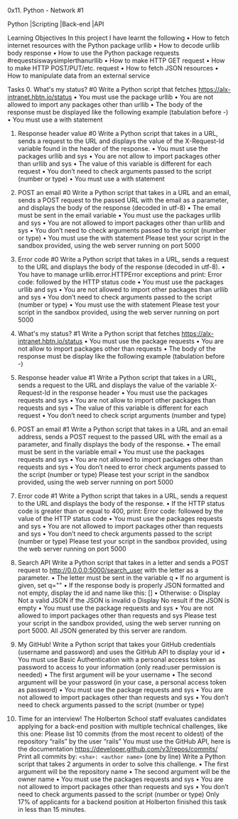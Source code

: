 0x11. Python - Network #1


Python                 |Scripting                               |Back-end                               |API



Learning Objectives
In this project I have learnt the following
•	How to fetch internet resources with the Python package urllib
•	How to decode urllib body response
•	How to use the Python package requests #requestsiswaysimplerthanurllib
•	How to make HTTP GET request
•	How to make HTTP POST/PUT/etc. request
•	How to fetch JSON resources
•	How to manipulate data from an external service

Tasks
0. What's my status? #0
Write a Python script that fetches https://alx-intranet.hbtn.io/status
•	You must use the package urllib
•	You are not allowed to import any packages other than urllib
•	The body of the response must be displayed like the following example (tabulation before -)
•	You must use a with statement

1. Response header value #0
Write a Python script that takes in a URL, sends a request to the URL and displays the value of the X-Request-Id variable found in the header of the response.
•	You must use the packages urllib and sys
•	You are not allow to import packages other than urllib and sys
•	The value of this variable is different for each request
•	You don’t need to check arguments passed to the script (number or type)
•	You must use a with statement

2. POST an email #0
Write a Python script that takes in a URL and an email, sends a POST request to the passed URL with the email as a parameter, and displays the body of the response (decoded in utf-8)
•	The email must be sent in the email variable
•	You must use the packages urllib and sys
•	You are not allowed to import packages other than urllib and sys
•	You don’t need to check arguments passed to the script (number or type)
•	You must use the with statement
Please test your script in the sandbox provided, using the web server running on port 5000


3. Error code #0
Write a Python script that takes in a URL, sends a request to the URL and displays the body of the response (decoded in utf-8).
•	You have to manage urllib.error.HTTPError exceptions and print: Error code: followed by the HTTP status code
•	You must use the packages urllib and sys
•	You are not allowed to import other packages than urllib and sys
•	You don’t need to check arguments passed to the script (number or type)
•	You must use the with statement
Please test your script in the sandbox provided, using the web server running on port 5000



4. What's my status? #1
Write a Python script that fetches https://alx-intranet.hbtn.io/status
•	You must use the package requests
•	You are not allow to import packages other than requests
•	The body of the response must be display like the following example (tabulation before -)


5. Response header value #1
Write a Python script that takes in a URL, sends a request to the URL and displays the value of the variable X-Request-Id in the response header
•	You must use the packages requests and sys
•	You are not allow to import other packages than requests and sys
•	The value of this variable is different for each request
•	You don’t need to check script arguments (number and type)


6. POST an email #1
Write a Python script that takes in a URL and an email address, sends a POST request to the passed URL with the email as a parameter, and finally displays the body of the response.
•	The email must be sent in the variable email
•	You must use the packages requests and sys
•	You are not allowed to import packages other than requests and sys
•	You don’t need to error check arguments passed to the script (number or type)
Please test your script in the sandbox provided, using the web server running on port 5000


7. Error code #1
Write a Python script that takes in a URL, sends a request to the URL and displays the body of the response.
•	If the HTTP status code is greater than or equal to 400, print: Error code: followed by the value of the HTTP status code
•	You must use the packages requests and sys
•	You are not allowed to import packages other than requests and sys
•	You don’t need to check arguments passed to the script (number or type)
Please test your script in the sandbox provided, using the web server running on port 5000



8. Search API
Write a Python script that takes in a letter and sends a POST request to http://0.0.0.0:5000/search_user with the letter as a parameter.
•	The letter must be sent in the variable q
•	If no argument is given, set q=""
•	If the response body is properly JSON formatted and not empty, display the id and name like this: [<id>] <name>
•	Otherwise:
o	Display Not a valid JSON if the JSON is invalid
o	Display No result if the JSON is empty
•	You must use the package requests and sys
•	You are not allowed to import packages other than requests and sys
Please test your script in the sandbox provided, using the web server running on port 5000. All JSON generated by this server are random.



9. My GitHub!
Write a Python script that takes your GitHub credentials (username and password) and uses the GitHub API to display your id
•	You must use Basic Authentication with a personal access token as password to access to your information (only read:user permission is needed)
•	The first argument will be your username
•	The second argument will be your password (in your case, a personal access token as password)
•	You must use the package requests and sys
•	You are not allowed to import packages other than requests and sys
•	You don’t need to check arguments passed to the script (number or type)


10. Time for an interview!
The Holberton School staff evaluates candidates applying for a back-end position with multiple technical challenges, like this one:
Please list 10 commits (from the most recent to oldest) of the repository “rails” by the user “rails”
You must use the GitHub API, here is the documentation https://developer.github.com/v3/repos/commits/
Print all commits by: `<sha>: <author name>` (one by line)
Write a Python script that takes 2 arguments in order to solve this challenge.
•	The first argument will be the repository name
•	The second argument will be the owner name
•	You must use the packages requests and sys
•	You are not allowed to import packages other than requests and sys
•	You don’t need to check arguments passed to the script (number or type)
Only 17% of applicants for a backend position at Holberton finished this task in less than 15 minutes.


